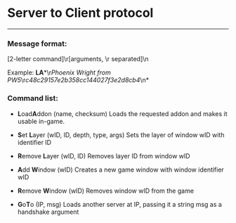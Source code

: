 # Server to Client protocol
----

### Message format:
  [2-letter command]\r[arguments, \r separated]\n
  
  Example: **LA***\r*Phoenix Wright from PW5*\r*c48c29157e2b358cc144027f3e2d8cb4*\n*

### Command list:

 - **L**oad**A**ddon (name, checksum)
   Loads the requested addon and makes it usable in-game.

 - **S**et **L**ayer (wID, ID, depth, type, args)
   Sets the layer of window wID with identifier ID

 - **R**emove **L**ayer (wID, ID)
   Removes layer ID from window wID

 -  **A**dd **W**indow (wID)
   Creates a new game window with window identifier wID

 -  **R**emove **W**indow (wID)
   Removes window wID from the game

 - **G**o**T**o (IP, msg)
   Loads another server at IP, passing it a string msg as a handshake argument
